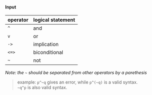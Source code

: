 #### Input
| operator | logical statement |
|----------|-------------------|
| `^`      | and               |
| `v`      | or                |
| `->`     | implication       |
| `<=>`    | biconditional     |
| `~`      | not               |

*Note: the `~` should be separated from other operators by a parethesis*
> example: `p^~q` gives an error, while `p^(~q)` is a valid syntax.  
>   `~q^p` is also valid syntax.
